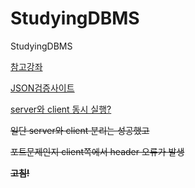 # StudyingDBMS
StudyingDBMS

[참고강좌](https://ndb796.tistory.com/217?category=1030599)


[JSON검증사이트](https://jsonlint.com/)

[server와 client 동시 실행?](https://hello-bryan.tistory.com/121)


~~일단 server와 client 분리는 성공했고~~

~~포트문제인지 client쪽에서 header 오류가 발생~~

__~~고침!~~__

